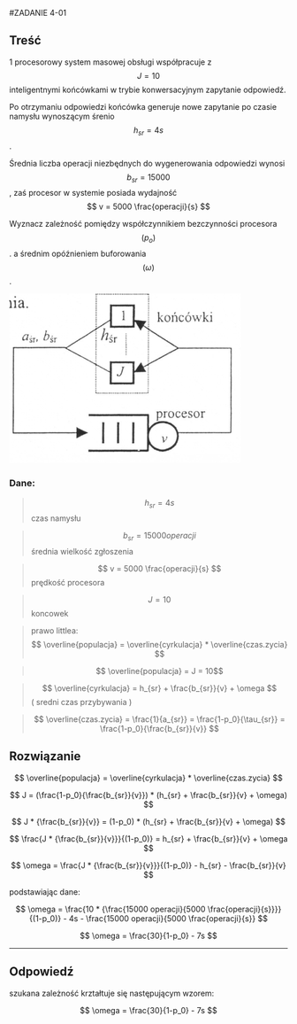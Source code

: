 #ZADANIE 4-01

## Treść

1 procesorowy system masowej obsługi współpracuje z $$ J = 10 $$ inteligentnymi końcówkami w trybie konwersacyjnym zapytanie odpowiedź.
 
Po otrzymaniu odpowiedzi końcówka generuje nowe zapytanie po czasie namysłu wynoszącym śrenio $$ h_{sr} = 4s $$.

Średnia liczba operacji niezbędnych do wygenerowania odpowiedzi wynosi $$ b_{sr} = 15000 $$, zaś procesor w systemie posiada wydajność $$ v = 5000 \frac{operacji}{s} $$

Wyznacz zależność pomiędzy współczynnikiem bezczynności procesora $$ ( p_o ) $$. a średnim opóźnieniem buforowania $$ ( \omega ) $$.

![schemat](schemat-systemu.png "schemat")

### Dane:

> $$ h_{sr} = 4s $$ czas namysłu
 
> $$ b_{sr} = 15000 operacji  $$ średnia wielkość zgłoszenia
 
> $$ v = 5000 \frac{operacji}{s} $$ prędkość procesora 

> $$ J = 10 $$ koncowek

> prawo littlea: $$ \overline{populacja} = \overline{cyrkulacja} * \overline{czas.zycia} $$

> $$ \overline{populacja} = J = 10$$  

> $$ \overline{cyrkulacja} = h_{sr} + \frac{b_{sr}}{v} + \omega  $$ ( sredni czas przybywania )
 
> $$ \overline{czas.zycia} = \frac{1}{a_{sr}} = \frac{1-p_0}{\tau_{sr}} = \frac{1-p_0}{\frac{b_{sr}}{v}} $$ 

## Rozwiązanie

$$ \overline{populacja} = \overline{cyrkulacja} * \overline{czas.zycia} $$

$$ J =  (\frac{1-p_0}{\frac{b_{sr}}{v}}) * (h_{sr} + \frac{b_{sr}}{v} + \omega) $$

$$ J * {\frac{b_{sr}}{v}} =  (1-p_0) * (h_{sr} + \frac{b_{sr}}{v} + \omega) $$

$$ \frac{J * {\frac{b_{sr}}{v}}}{(1-p_0)} = h_{sr} + \frac{b_{sr}}{v} + \omega $$

$$ \omega = \frac{J * {\frac{b_{sr}}{v}}}{(1-p_0)} - h_{sr} - \frac{b_{sr}}{v} $$

podstawiając dane:

$$ \omega = \frac{10 * {\frac{15000 operacji}{5000 \frac{operacji}{s}}}}{(1-p_0)} -  4s - \frac{15000 operacji}{5000 \frac{operacji}{s}} $$

$$ \omega = \frac{30}{1-p_0} -  7s $$

----
## Odpowiedź

szukana zależność krztałtuje się następującym wzorem:

$$ \omega = \frac{30}{1-p_0} -  7s $$

 




